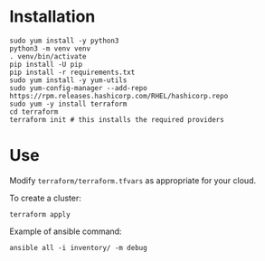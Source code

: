 
# Installation
```
sudo yum install -y python3
python3 -m venv venv
. venv/bin/activate
pip install -U pip
pip install -r requirements.txt
sudo yum install -y yum-utils
sudo yum-config-manager --add-repo https://rpm.releases.hashicorp.com/RHEL/hashicorp.repo
sudo yum -y install terraform
cd terraform
terraform init # this installs the required providers
```

# Use

Modify `terraform/terraform.tfvars` as appropriate for your cloud.

To create a cluster:
```
terraform apply
```

Example of ansible command:
```
ansible all -i inventory/ -m debug
```
